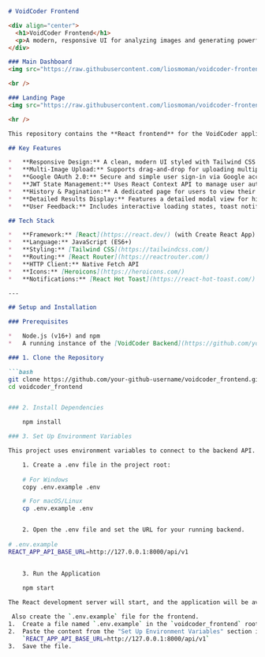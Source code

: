 ```markdown
# VoidCoder Frontend

<div align="center">
  <h1>VoidCoder Frontend</h1>
  <p>A modern, responsive UI for analyzing images and generating powerful development prompts for AI coding assistants.</p>
</div>

### Main Dashboard
<img src="https://raw.githubusercontent.com/liosmoman/voidcoder-frontend/main/public/dashboard-screenshot.png" alt="VoidCoder Dashboard" width="80%">

<br />

### Landing Page
<img src="https://raw.githubusercontent.com/liosmoman/voidcoder-frontend/main/public/main-page.png" alt="VoidCoder Landing Page" width="80%">

<hr />

This repository contains the **React frontend** for the VoidCoder application. It provides a modern, responsive user interface for uploading UI screenshots, managing analysis sessions, viewing AI-generated development prompts, and managing user accounts. The UI is built with a "Nimbus AI" inspired theme for a professional and engaging user experience.

## Key Features

*   **Responsive Design:** A clean, modern UI styled with Tailwind CSS that works seamlessly on desktop and mobile devices, featuring a collapsible sidebar.
*   **Multi-Image Upload:** Supports drag-and-drop for uploading multiple UI images in a single session, with the ability to assign titles to each.
*   **Google OAuth 2.0:** Secure and simple user sign-in via Google accounts.
*   **JWT State Management:** Uses React Context API to manage user authentication state globally across the application.
*   **History & Pagination:** A dedicated page for users to view their past analysis sessions, with pagination to handle a large number of entries.
*   **Detailed Results Display:** Features a detailed modal view for history items and a clean display for the final, AI-generated consolidated prompts.
*   **User Feedback:** Includes interactive loading states, toast notifications for actions like copying text, and clear error messaging.

## Tech Stack

*   **Framework:** [React](https://react.dev/) (with Create React App)
*   **Language:** JavaScript (ES6+)
*   **Styling:** [Tailwind CSS](https://tailwindcss.com/)
*   **Routing:** [React Router](https://reactrouter.com/)
*   **HTTP Client:** Native Fetch API
*   **Icons:** [Heroicons](https://heroicons.com/)
*   **Notifications:** [React Hot Toast](https://react-hot-toast.com/)

---

## Setup and Installation

### Prerequisites

*   Node.js (v16+) and npm
*   A running instance of the [VoidCoder Backend](https://github.com/your-github-username/voidcoder_backend)

### 1. Clone the Repository

```bash
git clone https://github.com/your-github-username/voidcoder_frontend.git
cd voidcoder_frontend


### 2. Install Dependencies

    npm install

### 3. Set Up Environment Variables    

This project uses environment variables to connect to the backend API.

    1. Create a .env file in the project root:
          
    # For Windows
    copy .env.example .env

    # For macOS/Linux
    cp .env.example .env


    2. Open the .env file and set the URL for your running backend.
      
# .env.example
REACT_APP_API_BASE_URL=http://127.0.0.1:8000/api/v1
 

    3. Run the Application
      
    npm start

The React development server will start, and the application will be available at http://localhost:3000.

 Also create the `.env.example` file for the frontend.
1.  Create a file named `.env.example` in the `voidcoder_frontend` root.
2.  Paste the content from the "Set Up Environment Variables" section into it:
    `REACT_APP_API_BASE_URL=http://127.0.0.1:8000/api/v1`
3.  Save the file.
